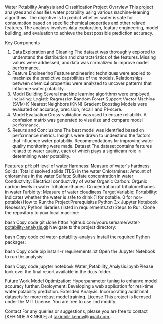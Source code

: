 Water Potability Analysis and Classification
Project Overview
This project analyzes and classifies water potability using various machine-learning algorithms. The objective is to predict whether water is safe for consumption based on specific chemical properties and other related features. The analysis involves data exploration, feature engineering, model building, and evaluation to achieve the best possible prediction accuracy.

Key Components
1. Data Exploration and Cleaning
The dataset was thoroughly explored to understand the distribution and characteristics of the features.
Missing values were addressed, and data was normalized to improve model performance.
2. Feature Engineering
Feature engineering techniques were applied to maximize the predictive capabilities of the models.
Relationships between chemical properties were analyzed to uncover patterns that influence water potability.
3. Model Building
Several machine learning algorithms were employed, including:
Logistic Regression
Random Forest
Support Vector Machine (SVM)
K-Nearest Neighbors (KNN)
Gradient Boosting
Models were evaluated on accuracy, precision, recall, and F1-score.
4. Model Evaluation
Cross-validation was used to ensure reliability.
A confusion matrix was generated to visualize and compare model performance.
5. Results and Conclusions
The best model was identified based on performance metrics.
Insights were drawn to understand the factors that influence water potability.
Recommendations for improving water quality monitoring were made.
Dataset
The dataset contains features related to water quality, each of which plays a significant role in determining water potability.

Features:
pH: pH level of water
Hardness: Measure of water's hardness
Solids: Total dissolved solids (TDS) in the water
Chloramines: Amount of chloramines in the water
Sulfate: Sulfate concentration in water
Conductivity: Electrical conductivity of water
Organic Carbon: Organic carbon levels in water
Trihalomethanes: Concentration of trihalomethanes in water
Turbidity: Measure of water cloudiness
Target Variable:
Portability: Indicates whether the water is safe to drink (1 for potable, 0 for non-potable)
How to Run the Project
Prerequisites
Python 3.x
Jupyter Notebook
Necessary Python libraries (listed in requirements.txt)
Steps to Run:
Clone the repository to your local machine:

bash
Copy code
git clone https://github.com/yourusername/water-potability-analysis.git
Navigate to the project directory:

bash
Copy code
cd water-potability-analysis
Install the required Python packages:

bash
Copy code
pip install -r requirements.txt
Open the Jupyter Notebook to run the analysis:

bash
Copy code
jupyter notebook Water_Potability_Analysis.ipynb
Please look over the final report available in the docs folder.

Future Work
Model Optimization: Hyperparameter tuning to enhance model accuracy further.
Deployment: Developing a web application for real-time water potability prediction.
Extended Analysis: Incorporating additional datasets for more robust model training.
License
This project is licensed under the MIT License. You are free to use and modify.

Contact
For any queries or suggestions, please you are free to contact [KEHINDE AKINBILE] at [akinbile.kenny@gmail.com].
